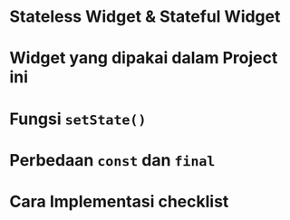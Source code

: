 # Stateless Widget & Stateful Widget

# Widget yang dipakai dalam Project ini

# Fungsi `setState()`

# Perbedaan `const` dan `final`

# Cara Implementasi checklist

